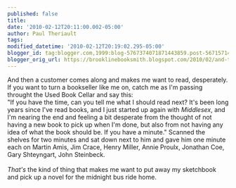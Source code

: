```yaml
---
published: false
title: 
date: '2010-02-12T20:11:00.002-05:00'
author: Paul Theriault
tags: 
modified_datetime: '2010-02-12T20:19:02.295-05:00'
blogger_id: tag:blogger.com,1999:blog-5767374071871443859.post-5671571417709989979
blogger_orig_url: https://brooklinebooksmith.blogspot.com/2010/02/and-then-customer-comes-along-and-makes.html
---
```


And then a customer comes along and makes me want to read, desperately.  If you want to turn a bookseller like me on, catch me as I'm passing throught the Used Book Cellar and say this:<br />"If you have the time, can you tell me what I should read next?  It's been long years since I've read books, and I just started up again with <em>Middlesex</em>, and I'm nearing the end and feeling a bit desperate from the thought of not having a new book to pick up when I'm done, but also from not having any idea of what the book should be.  If you have a minute."  Scanned the shelves for two minutes and sat down next to him and gave him one minute each on Martin Amis, Jim Crace, Henry Miller, Annie Proulx, Jonathan Coe, Gary Shteyngart, John Steinbeck. <br /><br /><em>That's</em> the kind of thing that makes me want to put away my sketchbook and pick up a novel for the midnight bus ride home.
